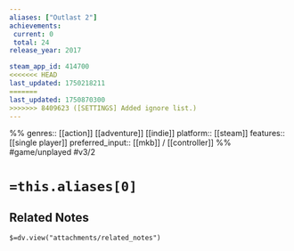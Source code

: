 ```yaml
---
aliases: ["Outlast 2"]
achievements:
 current: 0
 total: 24
release_year: 2017

steam_app_id: 414700
<<<<<<< HEAD
last_updated: 1750218211
=======
last_updated: 1750870300
>>>>>>> 8409623 ([SETTINGS] Added ignore list.)
---
```

%%
genres:: [[action]] [[adventure]] [[indie]]
platform:: [[steam]]
features:: [[single player]]
preferred_input:: [[mkb]] / [[controller]]
%%
#game/unplayed
#v3/2

# `=this.aliases[0]`
## Related Notes
`$=dv.view("attachments/related_notes")`